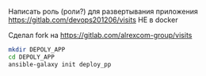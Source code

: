 Написать роль (роли?) для развертывания приложения
https://gitlab.com/devops201206/visits НЕ в docker

Сделал fork на https://gitlab.com/alrexcom-group/visits

```bash
mkdir DEPOLY_APP
cd DEPOLY_APP
ansible-galaxy init deploy_pp
```